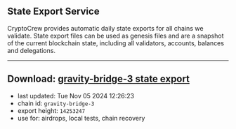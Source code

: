 ## State Export Service
CryptoCrew provides automatic daily state exports for all chains we validate. State export files can be used as genesis files and are a snapshot of the current blockchain state, including all validators, accounts, balances and delegations.

---
**Download: [gravity-bridge-3 state export](https://dl-eu2.ccvalidators.com/SERVICE/gravitybridge/gravity-bridge-3_export_14253247.json)**
---

- last updated: Tue Nov 05 2024 12:26:23
- chain id: `gravity-bridge-3`
- export height: `14253247`
- use for: airdrops, local tests, chain recovery
